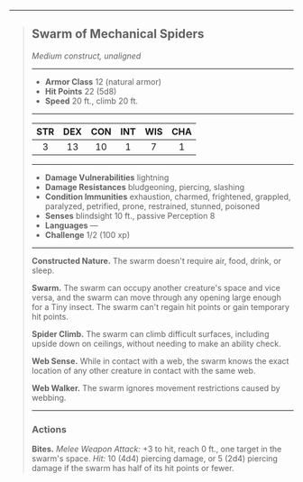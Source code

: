 ***
> ## Swarm of Mechanical Spiders
> *Medium construct, unaligned*
> 
> ***
> 
> - **Armor Class** 12 (natural armor)
> - **Hit Points** 22 (5d8)
> - **Speed** 20 ft., climb 20 ft.
> 
> ***
> 
> |STR|DEX|CON|INT|WIS|CHA|
> |:---:|:---:|:---:|:---:|:---:|:---:|
> |3|13|10|1|7|1|
> 
> ***
> 
> - **Damage Vulnerabilities** lightning
> - **Damage Resistances** bludgeoning, piercing, slashing
> - **Condition Immunities** exhaustion, charmed, frightened, grappled, paralyzed, petrified, prone, restrained, stunned, poisoned
> - **Senses** blindsight 10 ft., passive Perception 8
> - **Languages** —
> - **Challenge** 1/2 (100 xp)
> 
> ***
> 
> **Constructed Nature.** The swarm doesn't require air, food, drink, or sleep.
> 
> **Swarm.** The swarm can occupy another creature's space and vice versa, and the swarm can move through any opening large enough for a Tiny insect. The swarm can't regain hit points or gain temporary hit points.
> 
> **Spider Climb.** The swarm can climb difficult surfaces, including upside down on ceilings, without needing to make an ability check.
> 
> **Web Sense.** While in contact with a web, the swarm knows the exact location of any other creature in contact with the same web.
> 
> **Web Walker.** The swarm ignores movement restrictions caused by webbing.
> 
> ***
> 
> ### Actions
> **Bites.** *Melee Weapon Attack:* +3 to hit, reach 0 ft., one target in the swarm's space. *Hit:* 10 (4d4) piercing damage, or 5 (2d4) piercing damage if the swarm has half of its hit points or fewer.